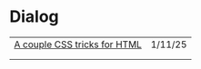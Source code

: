 # Dialog

|                                                                                                            |         |
| ---------------------------------------------------------------------------------------------------------- | ------- |
| [A couple CSS tricks for HTML](https://app.daily.dev/posts/a-couple-css-tricks-for-html-dialog--swplgdccs) | 1/11/25 |
|                                                                                                            |         |
|                                                                                                            |         |

